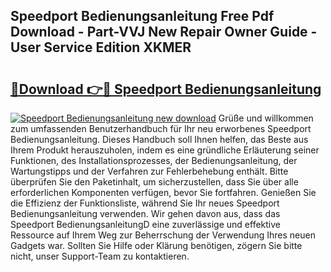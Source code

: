 ## Speedport Bedienungsanleitung Free Pdf Download - Part-VVJ New Repair Owner Guide - User Service Edition XKMER

# <h2><a href="http://df5otu.blite.top/?on=Speedport+Bedienungsanleitung">🔗Download 👉🔴 Speedport Bedienungsanleitung</a></h2>

[![Speedport Bedienungsanleitung new download](https://i.imgur.com/lujVjoI.png)](http://df5otu.blite.top/?on=Speedport+Bedienungsanleitung)
Grüße und willkommen zum umfassenden Benutzerhandbuch für Ihr neu erworbenes Speedport Bedienungsanleitung. Dieses Handbuch soll Ihnen helfen, das Beste aus Ihrem Produkt herauszuholen, indem es eine gründliche Erläuterung seiner Funktionen, des Installationsprozesses, der Bedienungsanleitung, der Wartungstipps und der Verfahren zur Fehlerbehebung enthält. Bitte überprüfen Sie den Paketinhalt, um sicherzustellen, dass Sie über alle erforderlichen Komponenten verfügen, bevor Sie fortfahren. Genießen Sie die Effizienz der Funktionsliste, während Sie Ihr neues Speedport Bedienungsanleitung verwenden. Wir gehen davon aus, dass das Speedport BedienungsanleitungD eine zuverlässige und effektive Ressource auf Ihrem Weg zur Beherrschung der Verwendung Ihres neuen Gadgets war. Sollten Sie Hilfe oder Klärung benötigen, zögern Sie bitte nicht, unser Support-Team zu kontaktieren.
